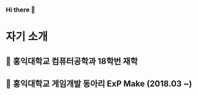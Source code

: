 ### Hi there 👋

<!--
**binson94/binson94** is a ✨ _special_ ✨ repository because its `README.md` (this file) appears on your GitHub profile.

Here are some ideas to get you started:

- 🌱 I’m currently learning ...
- 👯 I’m looking to collaborate on ...
- 🤔 I’m looking for help with ...
- 💬 Ask me about ...
- 📫 How to reach me: ...
- 😄 Pronouns: ...
- ⚡ Fun fact: ...
-->
# 자기 소개
## 🔭 홍익대학교 컴퓨터공학과 18학번 재학
## 🔭 홍익대학교 게임개발 동아리 ExP Make (2018.03 ~)


